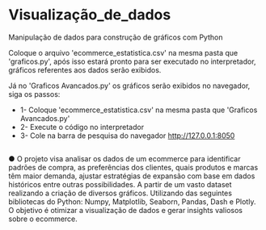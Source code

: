 # Visualização_de_dados
 Manipulação de dados para construção de gráficos com Python

Coloque o arquivo 'ecommerce_estatistica.csv' na mesma pasta que 'graficos.py', após isso estará pronto para ser executado no interpretador, gráficos referentes aos dados serão exibidos. 

Já no 'Graficos Avancados.py' os gráficos serão exibidos no navegador, siga os passos:
* 1- Coloque 'ecommerce_estatistica.csv' na mesma pasta que 'Graficos Avancados.py'
* 2- Execute o código no interpretador
* 3- Cole na barra de pesquisa do navegador http://127.0.0.1:8050

##
●	O projeto visa analisar os dados de um ecommerce para identificar padrões de compra, as preferências dos clientes, quais produtos e marcas têm maior demanda, ajustar estratégias de expansão com base em dados históricos entre outras possibilidades. A partir de um vasto dataset realizando a criação de diversos gráficos. Utilizando das seguintes bibliotecas do Python: Numpy, Matplotlib, Seaborn, Pandas, Dash e Plotly. O objetivo é otimizar a visualização de dados e gerar insights valiosos sobre o ecommerce.
